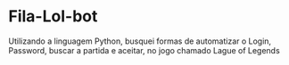 # Fila-Lol-bot

Utilizando a linguagem Python, busquei formas de automatizar o Login, Password, buscar a partida e aceitar, no jogo chamado Lague of Legends
